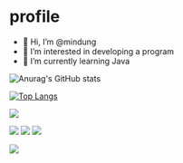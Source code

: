 # profile
- 👋 Hi, I’m @mindung
- 👀 I’m interested in developing a program
- 🌱 I’m currently learning Java

![Anurag's GitHub stats](https://github-readme-stats.vercel.app/api?username=mindung&count_private=true&show_icons=true&theme=radical)

[![Top Langs](https://github-readme-stats.vercel.app/api/top-langs/?username=mindung&layout=compact&count_private=true&theme=radical)](https://github.com/anuraghazra/github-readme-stats)



<a href="https://hits.seeyoufarm.com"><img src="https://hits.seeyoufarm.com/api/count/incr/badge.svg?url=https%3A%2F%2Fgithub.com%mindung%2Fhit-counter&count_bg=%2387C6FE&title_bg=%23FF9898&icon=&icon_color=%23E7E7E7&title=hits&edge_flat=false"/></a>

<img src="https://img.shields.io/badge/MySQL-4479A1?style=flat-square&logo=MySQL&logoColor=white"/></a> 
<img src="https://img.shields.io/badge/JAVA-007396?tyle=flat-square&logo=JAVA&logoColor=white"/></a> 
<img src="https://img.shields.io/badge/Eclipse%20IDE-2C2255.svg?&style=flat-square&logo=Eclipse%20IDE&logoColor=white"/>


<img src="https://img.shields.io/badge/-Microsoft%20Excel%20-%23217346"/>
